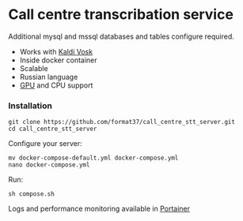 # Call centre transcribation service
Additional mysql and mssql databases and tables configure required.  
- Works with [Kaldi Vosk](https://hub.docker.com/r/alphacep/kaldi-vosk-server)   
- Inside docker container   
- Scalable   
- Russian language   
- [GPU](https://github.com/sskorol/vosk-api-gpu) and CPU support   
### Installation
```
git clone https://github.com/format37/call_centre_stt_server.git
cd call_centre_stt_server
```
Configure your server:
```
mv docker-compose-default.yml docker-compose.yml
nano docker-compose.yml
```
Run:
```
sh compose.sh
```
Logs and performance monitoring available in [Portainer](https://www.portainer.io)
